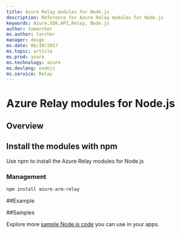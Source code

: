 ```yaml
---
title: Azure Relay modules for Node.js
description: Reference for Azure Relay modules for Node.js
keywords: Azure,SDK,API,Relay, Node.js
author: tomarcher
ms.author: tarcher
manager: douge
ms.date: 06/30/2017
ms.topic: article
ms.prod: azure
ms.technology: azure
ms.devlang: nodejs
ms.service: Relay
---
```


# Azure Relay modules for Node.js

## Overview

## Install the modules with npm

Use npm to install the Azure Relay modules for Node.js



### Management
```bash
npm install azure-arm-relay
```


##Example

##Samples

Explore more [sample Node.js code](https://azure.microsoft.com/resources/samples/?platform=nodejs) you can use in your apps.